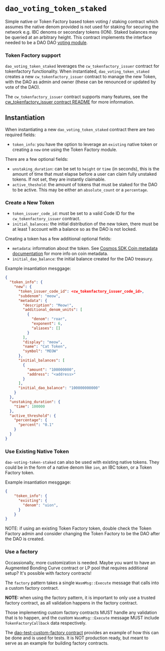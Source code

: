 # `dao_voting_token_staked`

Simple native or Token Factory based token voting / staking contract which assumes the native denom provided is not used for staking for securing the network e.g. IBC denoms or secondary tokens (ION). Staked balances may be queried at an arbitrary height. This contract implements the interface needed to be a DAO DAO [voting module](https://github.com/DA0-DA0/dao-contracts/wiki/DAO-DAO-Contracts-Design#the-voting-module).

### Token Factory support
`dao_voting_token_staked` leverages the `cw_tokenfactory_issuer` contract for tokenfactory functionality. When instantiated, `dao_voting_token_staked` creates a new `cw_tokenfactory_issuer` contract to manage the new Token, with the DAO as admin and owner (these can be renounced or updated by vote of the DAO).

The `cw_tokenfactory_issuer` contract supports many features, see the [cw_tokenfactory_issuer contract README](../../external/cw-tokenfactory-issuer/README.md) for more information.

## Instantiation
When instantiating a new `dao_voting_token_staked` contract there are two required fields:
- `token_info`: you have the option to leverage an `existing` native token or creating a `new` one using the Token Factory module.

There are a few optional fields:
- `unstaking_duration`: can be set to `height` or `time` (in seconds), this is the amount of time that must elapse before a user can claim fully unstaked tokens. If not set, they are instantly claimable.
- `active_theshold`: the amount of tokens that must be staked for the DAO to be active. This may be either an `absolute_count` or a `percentage`.

### Create a New Token
- `token_issuer_code_id`: must be set to a valid Code ID for the `cw_tokenfactory_issuer` contract.
- `initial_balances`: the initial distribution of the new token, there must be at least 1 account with a balance so as the DAO is not locked.

Creating a token has a few additional optional fields:
- `metadata`: information about the token. See [Cosmos SDK Coin metadata documentation](https://docs.cosmos.network/main/architecture/adr-024-coin-metadata) for more info on coin metadata.
- `initial_dao_balance`: the initial balance created for the DAO treasury. 

Example insantiation mesggage:
``` json
{
  "token_info": {
    "new": {
      "token_issuer_code_id": <cw_tokenfactory_issuer_code_id>,
      "subdenom": "meow",
      "metadata": {
        "description": "Meow!",
        "additional_denom_units": [
          {
            "denom": "roar",
            "exponent": 6,
            "aliases": []
          }
        ],
        "display": "meow",
        "name": "Cat Token",
        "symbol": "MEOW"
      },
      "initial_balances": [
        {
          "amount": "100000000",
          "address": "<address>"
        }
      ],
      "initial_dao_balance": "100000000000"
    }
  },
  "unstaking_duration": {
    "time": 100000
  },
  "active_threshold": {
    "percentage": {
      "percent": "0.1"
    }
  }
}
```

### Use Existing Native Token
`dao-voting-token-staked` can also be used with existing native tokens. They could be in the form of a native denom like `ion`, an IBC token, or a Token Factory token.

Example insantiation mesggage:

``` json
{
    "token_info": {
      "existing": {
        "denom": "uion",
      }
    }
}
```

NOTE: if using an existing Token Factory token, double check the Token Factory admin and consider changing the Token Factory to be the DAO after the DAO is created.

### Use a factory
Occassionally, more customization is needed. Maybe you want to have an Augmented Bonding Curve contract or LP pool that requires additional setup? It's possible with factory contracts!

The `factory` pattern takes a single `WasmMsg::Execute` message that calls into a custom factory contract.

**NOTE:** when using the factory pattern, it is important to only use a trusted factory contract, as all validation happens in the factory contract.

Those implementing custom factory contracts MUST handle any validation that is to happen, and the custom `WasmMsg::Execute` message MUST include `TokenFactoryCallback` data respectively.

The [dao-test-custom-factory contract](../test/dao-test-custom-factory) provides an example of how this can be done and is used for tests. It is NOT production ready, but meant to serve as an example for building factory contracts.
